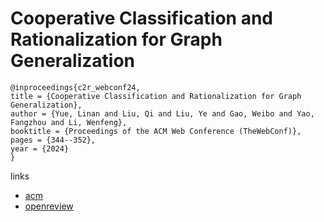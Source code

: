 # Cooperative Classification and Rationalization for Graph Generalization

```
@inproceedings{c2r_webconf24,
title = {Cooperative Classification and Rationalization for Graph Generalization},
author = {Yue, Linan and Liu, Qi and Liu, Ye and Gao, Weibo and Yao, Fangzhou and Li, Wenfeng},
booktitle = {Proceedings of the ACM Web Conference (TheWebConf)},
pages = {344--352},
year = {2024}
}
```

links
- [acm](https://dl.acm.org/doi/10.1145/3589334.3645332)
- [openreview](https://openreview.net/forum?id=fhKEEcm15L)
